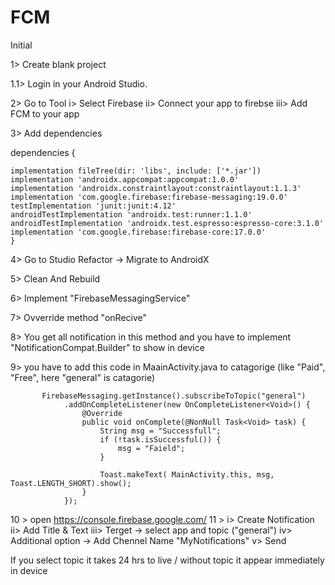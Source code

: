 # FCM
Initial

1> Create blank project

1.1> Login in your Android Studio.

2> Go to Tool
  i> Select Firebase
  ii> Connect your app to firebse
  iii> Add FCM to your app

3> Add dependencies 

dependencies {

    implementation fileTree(dir: 'libs', include: ['*.jar'])
    implementation 'androidx.appcompat:appcompat:1.0.0'
    implementation 'androidx.constraintlayout:constraintlayout:1.1.3'
    implementation 'com.google.firebase:firebase-messaging:19.0.0'
    testImplementation 'junit:junit:4.12'
    androidTestImplementation 'androidx.test:runner:1.1.0'
    androidTestImplementation 'androidx.test.espresso:espresso-core:3.1.0'
    implementation 'com.google.firebase:firebase-core:17.0.0' 
    }
    
    
4> Go to Studio 
   Refactor -> Migrate to AndroidX

5> Clean And Rebuild

6> Implement "FirebaseMessagingService"

7> Ovverride method "onRecive"

8> You get all notification in this method and you have to implement "NotificationCompat.Builder" to show in device

9> you have to add this code in MaainActivity.java to catagorige (like "Paid", "Free", here "general" is catagorie)




           FirebaseMessaging.getInstance().subscribeToTopic("general")
                .addOnCompleteListener(new OnCompleteListener<Void>() {
                    @Override
                    public void onComplete(@NonNull Task<Void> task) {
                        String msg = "Successfull";
                        if (!task.isSuccessful()) {
                            msg = "Faield";
                        }

                        Toast.makeText( MainActivity.this, msg, Toast.LENGTH_SHORT).show();
                    }
                });
                
                
                
                
 10 > open https://console.firebase.google.com/
 11 > 
    i> Create Notification
    ii> Add Title & Text
    iii> Terget -> select app and topic ("general")
    iv> Additional option -> Add Chennel Name "MyNotifications" 
    v> Send
    
If you select topic it takes 24 hrs to live / without topic it appear immediately in device 



